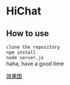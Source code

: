 # HiChat

## How to use
`clone the repository`  
`npm install`  
`node server.js`  
haha, have a good time

[效果图](/show.png)
